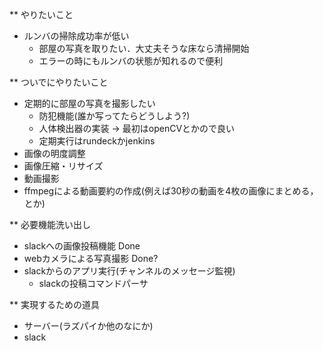 ** やりたいこと  
- ルンバの掃除成功率が低い  
  - 部屋の写真を取りたい．大丈夫そうな床なら清掃開始  
  - エラーの時にもルンバの状態が知れるので便利  


** ついでにやりたいこと  
- 定期的に部屋の写真を撮影したい  
   - 防犯機能(誰か写ってたらどうしよう?)  
   - 人体検出器の実装 -> 最初はopenCVとかので良い  
   - 定期実行はrundeckかjenkins  
- 画像の明度調整    
- 画像圧縮・リサイズ   
- 動画撮影  
- ffmpegによる動画要約の作成(例えば30秒の動画を4枚の画像にまとめる，とか)  

** 必要機能洗い出し  
 - slackへの画像投稿機能  Done
 - webカメラによる写真撮影  Done?
 - slackからのアプリ実行(チャンネルのメッセージ監視)
      - slackの投稿コマンドパーサ

** 実現するための道具  
 - サーバー(ラズパイか他のなにか)  
 - slack
